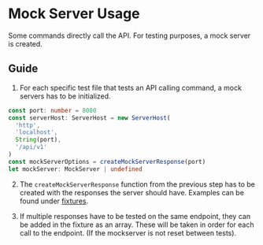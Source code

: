 # Mock Server Usage

Some commands directly call the API. For testing purposes, a mock server is created.

## Guide

1. For each specific test file that tests an API calling command, a mock servers has to be initialized.

```ts
const port: number = 8080
const serverHost: ServerHost = new ServerHost(
  'http',
  'localhost',
  String(port),
  '/api/v1'
)
const mockServerOptions = createMockServerResponse(port)
let mockServer: MockServer | undefined
```

2. The `createMockServerResponse` function from the previous step has to be created with the responses the server should have. Examples can be found under [fixtures](../fixtures/).

3. If multiple responses have to be tested on the same endpoint, they can be added in the fixture as an array. These will be taken in order for each call to the endpoint. (If the mockserver is not reset between tests).
